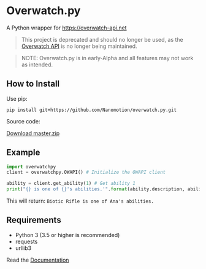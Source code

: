 # Overwatch.py

A Python wrapper for https://overwatch-api.net

> This project is deprecated and should no longer be used, as the [Overwatch API](https://github.com/jamesmcfadden/overwatch-api) is no longer being maintained.

> NOTE: Overwatch.py is in early-Alpha and all features may not work as intended.

## How to Install
Use pip:

```
pip install git+https://github.com/Nanomotion/overwatch.py.git
```

Source code:

[Download master.zip](https://github.com/Nanomotion/overwatch.py/archive/master.zip)

## Example

```python
import overwatchpy
client = overwatchpy.OWAPI() # Initialize the OWAPI client

ability = client.get_ability(1) # Get ability 1
print("{} is one of {}'s abilities.'".format(ability.description, ability.hero.name))
```

This will return: `Biotic Rifle is one of Ana's abilities.`

## Requirements
 - Python 3 (3.5 or higher is recommended)
 - requests
 - urllib3

Read the [Documentation](http://nanomotion.xyz/overwatch.py)

